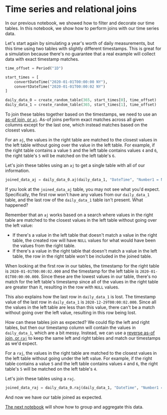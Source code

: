 # Time series and relational joins

In our previous notebook, we showed how to filter and decorate our time tables. In this notebook, we show how to perform joins with our time series data.

Let's start again by simulating a year's worth of daily measurements, but this time using two tables with slightly different timestamps. This is great for a simulation because there's no guarantee that a real example will collect data with exact timestamp matches.

```python
time_offset = Period("1D")

start_times = [
    convertDateTime("2020-01-01T00:00:00 NY"),
    convertDateTime("2020-01-01T00:00:02 NY")
]

daily_data_0 = create_random_table(365, start_times[0], time_offset)
daily_data_1 = create_random_table(365, start_times[1], time_offset)
```

To join these tables together based on the timestamps, we need to use an [as-of join, or `aj`](https://deephaven.io/core/docs/reference/table-operations/join/aj/). As-of joins perform exact matches across all given columns except for the last one, which instead matches based on the closest values.

For an `aj`, the values in the right table are matched to the closest values in the left table without going over the value in the left table. For example, if the right table contains a value `5` and the left table contains values `4` and `6`, the right table's `5` will be matched on the left table's `6`.

Let's join these tables using an `aj` to get a single table with all of our information.

```python
joined_data_aj = daily_data_0.aj(daily_data_1, "DateTime", "Number1 = Number, Character1 = Character, Boolean1 = Boolean")
```

If you look at the `joined_data_aj` table, you may not see what you'd expect. Specifically, the first row won't have any values from our `daily_data_1` table, and the last row of the `daily_data_1` table isn't present. What happened?

Remember that an `aj` works based on a search where values in the right table are matched to the closest values in the left table without going over the left value: 

- If there's a value in the left table that doesn't match a value in the right table, the created row will have `NULL` values for what would have been the values from the right table. 
- If there's a value in the right table that doesn't match a value in the left table, the row in the right table won't be included in the joined table.

When looking at the first row in our tables, the timestamp for the right table is `2020-01-01T00:00:02.000` and the timestamp for the left table is `2020-01-01T00:00:00.000`. Since these are the lowest values in our table, there's no match for the left table's timestamp since all of the values in the right table are greater than it, resulting in the row with `NULL` values.

This also explains how the last row in `daily_data_1` is lost. The timestamp value of the last row in `daily_data_1` is `2020-12-29T00:00:02.000`. Since all the values in the left table are less than this value, there can't be a match without going over the left value, resulting in this row being lost.

How can these tables join as expected? We could flip the left and right tables, but then our timestamp column will contain the values in `daily_data_1`, which are a bit messy. Instead, we can use a [reverse as-of join, or `raj`](https://deephaven.io/core/docs/reference/table-operations/join/raj/) to keep the same left and right tables and match our timestamps as we'd expect.

For a `raj`, the values in the right table are matched to the closest values in the left table without going under the left value. For example, if the right table contains a value `5` and the left table contains values `4` and `6`, the right table's `5` will be matched on the left table's `4`.

Let's join these tables using a `raj`.

```python
joined_data_raj = daily_data_0.raj(daily_data_1, "DateTime", "Number1 = Number, Character1 = Character, Boolean1 = Boolean")
```

And now we have our table joined as expected.

[The next notebook](A4%20Group%20and%20aggregate.md) will show how to group and aggregate this data.
